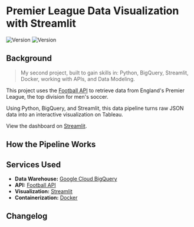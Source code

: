 # Premier League Data Visualization with Streamlit

<div>
    <img alt="Version" src="https://img.shields.io/badge/Current Version-1.0-blue.svg?cacheSeconds=2592000" />
    <img alt="Version" src="https://img.shields.io/badge/Project Number-2-orange.svg?cacheSeconds=2592000" />
</div>


## Background

> My second project, built to gain skills in: Python, BigQuery, Streamlit, Docker, working with APIs, and Data Modeling.

This project uses the [Football API](https://rapidapi.com/api-sports/api/api-football/) to retrieve data from England's Premier League, the top division for men's soccer.

Using Python, BigQuery, and Streamlit, this data pipeline turns raw JSON data into an interactive visualization on Tableau.

View the dashboard on [Streamlit](https://premierleague.streamlit.app/).

## How the Pipeline Works

## Services Used
* **Data Warehouse:** [Google Cloud BigQuery](https://cloud.google.com/bigquery)
* **API:** [Football API](https://www.api-football.com)
* **Visualization:** [Streamlit](https://streamlit.io)
* **Containerization:** [Docker](https://www.docker.com)

## Changelog